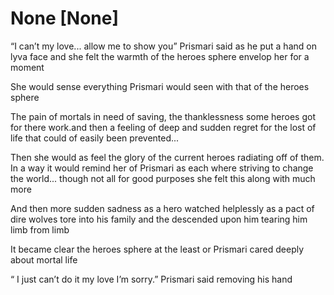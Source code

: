 # None [None]
“I can’t my love... allow me to show you” Prismari said as he put a hand on lyva face and she felt the warmth of the heroes sphere envelop her for a moment 

She would sense everything Prismari would seen with that of the heroes sphere 

The pain of mortals in need of saving, the thanklessness some heroes got for there work.and then a feeling of deep and sudden regret for the lost of life that could of easily been prevented...

Then she would as feel the glory of the current heroes radiating off of them. In a way it would remind her of Prismari as each where striving to change the world... though not all for good purposes  she felt this along with much more 

And then more sudden sadness as a hero watched helplessly as a pact of dire wolves tore into his family and the descended upon him tearing him limb from limb 

It became clear the heroes sphere at the least or Prismari cared deeply about mortal life 

“ I just can’t do it my love I’m sorry.” Prismari said removing his hand
